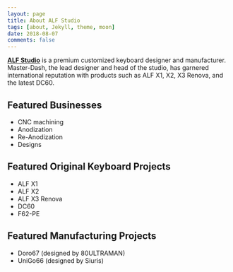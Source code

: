 ```yaml
---
layout: page
title: About ALF Studio
tags: [about, Jekyll, theme, moon]
date: 2018-08-07
comments: false
---
```

    
<a href="https://alfstudio.club"><b>ALF Studio</b></a> is a premium customized keyboard designer and manufacturer. Master-Dash, the lead designer and head of the studio, has garnered international reputation with products such as ALF X1, X2, X3 Renova, and the latest DC60.

## Featured Businesses
* CNC machining
* Anodization
* Re-Anodization
* Designs

## Featured Original Keyboard Projects
* ALF X1
* ALF X2
* ALF X3 Renova
* DC60
* F62-PE

## Featured Manufacturing Projects
* Doro67 (designed by 80ULTRAMAN)
* UniGo66 (designed by Siuris)



